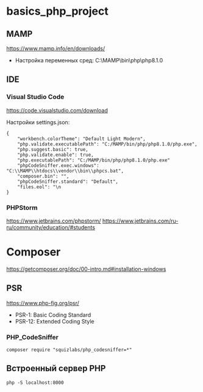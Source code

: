 # basics_php_project

## MAMP
https://www.mamp.info/en/downloads/

* Настройка переменных сред: C:\MAMP\bin\php\php8.1.0

## IDE
### Visual Studio Code
https://code.visualstudio.com/download

Настройки settings.json:

    {
        "workbench.colorTheme": "Default Light Modern",
        "php.validate.executablePath": "C:/MAMP/bin/php/php8.1.0/php.exe",
        "php.suggest.basic": true,
        "php.validate.enable": true,
        "php.executablePath": "C:/MAMP/bin/php/php8.1.0/php.exe"
        "phpCodeSniffer.exec.windows": "C:\\MAMP\\htdocs\\vendor\\bin\\phpcs.bat",
        "composer.bin": "",
        "phpCodeSniffer.standard": "Default",
        "files.eol": "\n
    }

### PHPStorm
https://www.jetbrains.com/phpstorm/
https://www.jetbrains.com/ru-ru/community/education/#students

# Composer

https://getcomposer.org/doc/00-intro.md#installation-windows

## PSR
https://www.php-fig.org/psr/

* PSR-1: Basic Coding Standard
* PSR-12: Extended Coding Style

### PHP_CodeSniffer

    composer require "squizlabs/php_codesniffer=*"

## Встроенный сервер PHP
    php -S localhost:8000

